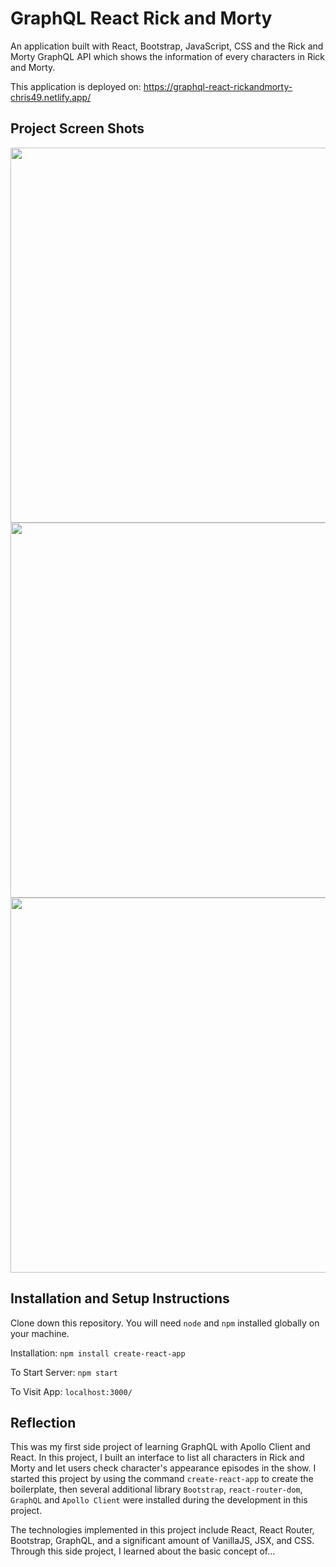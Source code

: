 # GraphQL React Rick and Morty

An application built with React, Bootstrap, JavaScript, CSS and the Rick and Morty GraphQL API which shows the information of every characters in Rick and Morty.

This application is deployed on: https://graphql-react-rickandmorty-chris49.netlify.app/

## Project Screen Shots

<img src="https://github.com/chrisnumber49/GraphQL-React-RickandMorty/blob/master/screen%20shot/demo1.png" width="600" >
<img src="https://github.com/chrisnumber49/GraphQL-React-RickandMorty/blob/master/screen%20shot/demo2.png" width="600" >
<img src="https://github.com/chrisnumber49/GraphQL-React-RickandMorty/blob/master/screen%20shot/demo3.png" width="600" >

## Installation and Setup Instructions

Clone down this repository. You will need `node` and `npm` installed globally on your machine.

Installation: `npm install create-react-app`

To Start Server: `npm start`

To Visit App: `localhost:3000/`

## Reflection

This was my first side project of learning GraphQL with Apollo Client and React. In this project, I built an interface to list all characters in Rick and Morty and let users check character's appearance episodes in the show. I started this project by using the command `create-react-app` to create the boilerplate, then several additional library `Bootstrap`, `react-router-dom`, `GraphQL` and `Apollo Client` were installed during the development in this project.

The technologies implemented in this project include React, React Router, Bootstrap, GraphQL, and a significant amount of VanillaJS, JSX, and CSS. Through this side project, I learned about the basic concept of...
